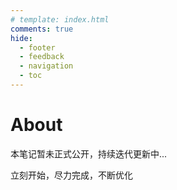 ```yaml
---
# template: index.html
comments: true
hide:
  - footer
  - feedback
  - navigation
  - toc
---
```


# About

本笔记暂未正式公开，持续迭代更新中...

立刻开始，尽力完成，不断优化
